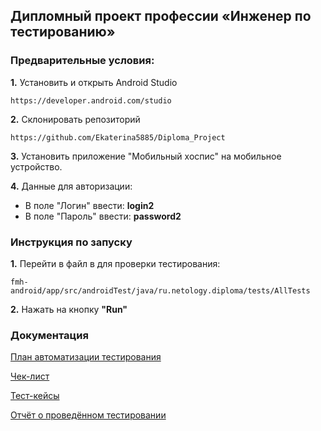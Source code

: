 
## **Дипломный проект профессии «Инженер по тестированию»**


### **Предварительные условия:**
**1.** Установить и открыть Android Studio 
      
    https://developer.android.com/studio 
  
**2.** Склонировать репозиторий

    https://github.com/Ekaterina5885/Diploma_Project   
 
**3.**  Установить приложение "Мобильный хоспис" на мобильное устройство.

**4.** Данные для авторизации: 
- В поле "Логин" ввести: **login2**   
- В поле "Пароль" ввести: **password2**

### **Инструкция по запуску**

**1.** Перейти в файл в для проверки тестирования:    

    fmh-android/app/src/androidTest/java/ru.netology.diploma/tests/AllTests

  

**2.** Нажать на кнопку **"Run"**


### **Документация**

[План автоматизации тестирования](https://github.com/Ekaterina5885/Diploma_Project/blob/master/Plan.md)

[Чек-лист](https://github.com/Ekaterina5885/Diploma_Project/blob/master/Check.xlsx)

[Тест-кейсы](https://github.com/Ekaterina5885/Diploma_Project/blob/master/Cases.xlsx)

[Отчёт о проведённом тестировании](https://github.com/Ekaterina5885/Diploma_Project/blob/master/Result.md)
